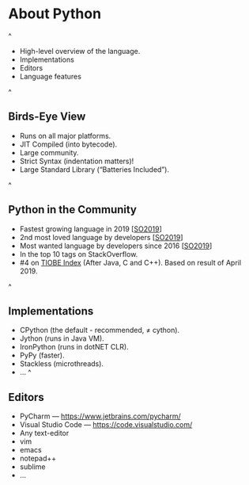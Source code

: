 # About Python

^

- High-level overview of the language.
- Implementations
- Editors
- Language features

^

## Birds-Eye View

- Runs on all major platforms.
- JIT Compiled (into bytecode).
- Large community.
- Strict Syntax (indentation matters)!
- Large Standard Library (“Batteries Included”).

<!-- .element: style="font-size: 70%;" -->

^

## Python in the Community

- Fastest growing language in 2019 [[SO2019][so2019]]
- 2nd most loved language by developers [[SO2019][so2019]]
- Most wanted language by developers since 2016 [[SO2019][so2019]]
- In the top 10 tags on StackOverflow.
- #4 on [TIOBE Index][tbe] (After Java, C and C++). Based on result of April 2019.

[so2019]: https://insights.stackoverflow.com/survey/2019
[tbe]: http://www.tiobe.com/tiobe_index

^

## Implementations

- CPython (the default - recommended, ≠ cython).
- Jython (runs in Java VM).
- IronPython (runs in dotNET CLR).
- PyPy (faster).
- Stackless (microthreads).
- …
  ^

## Editors

- PyCharm — https://www.jetbrains.com/pycharm/
- Visual Studio Code — https://code.visualstudio.com/
- Any text-editor
- vim
- emacs
- notepad++
- sublime
- …
